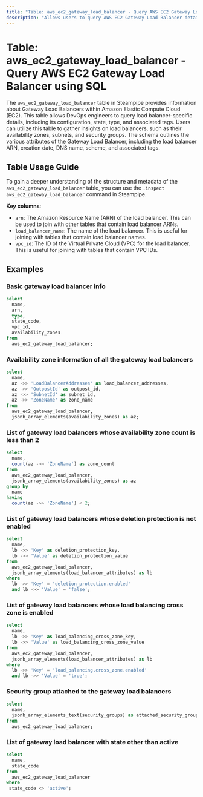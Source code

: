 ```yaml
---
title: "Table: aws_ec2_gateway_load_balancer - Query AWS EC2 Gateway Load Balancer using SQL"
description: "Allows users to query AWS EC2 Gateway Load Balancer details, including its configuration, state, type, and associated tags."
---
```


# Table: aws_ec2_gateway_load_balancer - Query AWS EC2 Gateway Load Balancer using SQL

The `aws_ec2_gateway_load_balancer` table in Steampipe provides information about Gateway Load Balancers within Amazon Elastic Compute Cloud (EC2). This table allows DevOps engineers to query load balancer-specific details, including its configuration, state, type, and associated tags. Users can utilize this table to gather insights on load balancers, such as their availability zones, subnets, and security groups. The schema outlines the various attributes of the Gateway Load Balancer, including the load balancer ARN, creation date, DNS name, scheme, and associated tags.

## Table Usage Guide

To gain a deeper understanding of the structure and metadata of the `aws_ec2_gateway_load_balancer` table, you can use the `.inspect aws_ec2_gateway_load_balancer` command in Steampipe.

**Key columns**:

- `arn`: The Amazon Resource Name (ARN) of the load balancer. This can be used to join with other tables that contain load balancer ARNs.
- `load_balancer_name`: The name of the load balancer. This is useful for joining with tables that contain load balancer names.
- `vpc_id`: The ID of the Virtual Private Cloud (VPC) for the load balancer. This is useful for joining with tables that contain VPC IDs.

## Examples

### Basic gateway load balancer info

```sql
select
  name,
  arn,
  type,
  state_code,
  vpc_id,
  availability_zones
from
  aws_ec2_gateway_load_balancer;

```

### Availability zone information of all the gateway load balancers

```sql
select
  name,
  az ->> 'LoadBalancerAddresses' as load_balancer_addresses,
  az ->> 'OutpostId' as outpost_id,
  az ->> 'SubnetId' as subnet_id,
  az ->> 'ZoneName' as zone_name
from
  aws_ec2_gateway_load_balancer,
  jsonb_array_elements(availability_zones) as az;

```

### List of gateway load balancers whose availability zone count is less than 2

```sql
select
  name,
  count(az ->> 'ZoneName') as zone_count
from
  aws_ec2_gateway_load_balancer,
  jsonb_array_elements(availability_zones) as az
group by
  name
having
  count(az ->> 'ZoneName') < 2;
```

### List of gateway load balancers whose deletion protection is not enabled

```sql
select
  name,
  lb ->> 'Key' as deletion_protection_key,
  lb ->> 'Value' as deletion_protection_value
from
  aws_ec2_gateway_load_balancer,
  jsonb_array_elements(load_balancer_attributes) as lb
where
  lb ->> 'Key' = 'deletion_protection.enabled'
  and lb ->> 'Value' = 'false';
```

### List of gateway load balancers whose load balancing cross zone is enabled

```sql
select
  name,
  lb ->> 'Key' as load_balancing_cross_zone_key,
  lb ->> 'Value' as load_balancing_cross_zone_value
from
  aws_ec2_gateway_load_balancer,
  jsonb_array_elements(load_balancer_attributes) as lb
where
  lb ->> 'Key' = 'load_balancing.cross_zone.enabled'
  and lb ->> 'Value' = 'true';
```

### Security group attached to the gateway load balancers

```sql
select
  name,
  jsonb_array_elements_text(security_groups) as attached_security_group
from
  aws_ec2_gateway_load_balancer;
```

### List of gateway load balancer with state other than active

```sql
select
  name,
  state_code
from
  aws_ec2_gateway_load_balancer
where
 state_code <> 'active';
```
